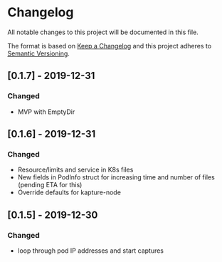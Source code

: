 # Changelog
All notable changes to this project will be documented in this file.

The format is based on [Keep a Changelog](http://keepachangelog.com/en/1.0.0/)
and this project adheres to [Semantic Versioning](http://semver.org/spec/v2.0.0.html).


## [0.1.7] - 2019-12-31
### Changed

- MVP with EmptyDir



## [0.1.6] - 2019-12-31
### Changed

- Resource/limits and service in K8s files
- New fields in PodInfo struct for increasing time and number of files (pending ETA for this)
- Override defaults for kapture-node


## [0.1.5] - 2019-12-30
### Changed

- loop through pod IP addresses and start captures
